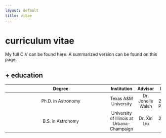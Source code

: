 ```yaml
---
layout: default
title: vitae
---
```


# curriculum vitae

My full C.V can be found here. A summarized version can be found on this page.

## + education

| | | <div style="width:290px">Degree</div> | Institution | Advisor | Dates |
| :---: | :---: | :-----: | :----: | :---: | :---: |
| ![tamu](/assets/img/tamu_40.png) || Ph.D. in Astronomy | Texas A&M University  | Dr. Jonelle Walsh  | Aug. 2022 - Present |
| ![uiuc](/assets/img/blocki_40.png) || B.S. in Astronomy | University of Illinois at Urbana-Champaign  | Dr. Xin Liu  | Aug. 2018 - May 2022 |

